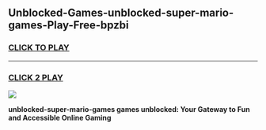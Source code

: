 
## Unblocked-Games-unblocked-super-mario-games-Play-Free-bpzbi
<h3>
<a href="https://premium76.site?title=unblocked-super-mario-games&ref=19M">CLICK TO PLAY</a></h3>
<hr>

<h3>
<a href="https://premium76.site?title=unblocked-super-mario-games&ref=19M">CLICK 2 PLAY</a>
  
</h3>

<a href="https://premium76.site?title=unblocked-super-mario-games&ref=19M"><img src="https://clearcache.store/games.png"></a>


**unblocked-super-mario-games games unblocked: Your Gateway to Fun and Accessible Online Gaming**
